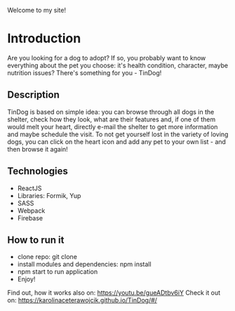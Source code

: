 Welcome to my site! 

<h1>Introduction</h1>

Are you looking for a dog to adopt? If so, you probably want to know everything about the pet you choose: it's health condition, character, maybe nutrition issues? There's something for you - TinDog! 

<h2>Description</h2>

TinDog is based on simple idea: you can browse through all dogs in the shelter, check how they look, what are their features and, if one of them would melt your heart, directly e-mail the shelter to get more information and maybe schedule the visit. To not get yourself lost in the variety of loving dogs, you can click on the heart icon and add any pet to your own list - and then browse it again!

<h2>Technologies</h2>

<ul>
  <li>ReactJS</li>
  <li>Libraries: Formik, Yup</li>
  <li>SASS</li>
  <li>Webpack</li>
  <li>Firebase</li>
</ul>

<h2>How to run it</h2>

<ul>
  <li>clone repo: git clone</li>
  <li>install modules and dependencies: npm install</li>
  <li>npm start to run application</li>
  <li>Enjoy!</li>
</ul>

Find out, how it works also on: https://youtu.be/gueADtbv6iY
Check it out on: https://karolinaceterawojcik.github.io/TinDog/#/
